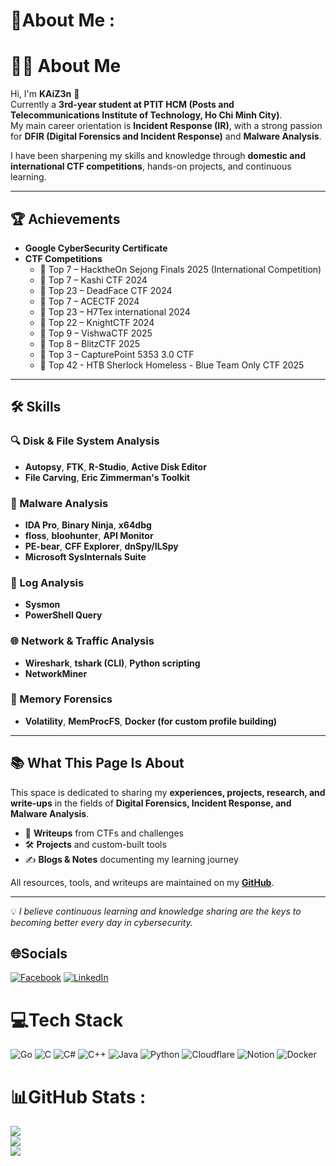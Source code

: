 # 💫About Me :
# 👨‍💻 About Me  

Hi, I'm **KAiZ3n** 👋  
Currently a **3rd-year student at PTIT HCM (Posts and Telecommunications Institute of Technology, Ho Chi Minh City)**.  
My main career orientation is **Incident Response (IR)**, with a strong passion for **DFIR (Digital Forensics and Incident Response)** and **Malware Analysis**.  

I have been sharpening my skills and knowledge through **domestic and international CTF competitions**, hands-on projects, and continuous learning.  

---

## 🏆 Achievements  

- **Google CyberSecurity Certificate**  
- **CTF Competitions**  
  - 🥇 Top 7 – HacktheOn Sejong Finals 2025  (International Competition)
  - 🥇 Top 7 – Kashi CTF 2024  
  - 🥇 Top 23 – DeadFace CTF 2024  
  - 🥇 Top 7 – ACECTF 2024  
  - 🥇 Top 23 – H7Tex international 2024
  - 🥇 Top 22 – KnightCTF 2024  
  - 🥇 Top 9 – VishwaCTF 2025  
  - 🥇 Top 8 – BlitzCTF 2025  
  - 🥇 Top 3 – CapturePoint 5353 3.0 CTF  
  - 🥇 Top 42 - HTB Sherlock Homeless - Blue Team Only CTF 2025

---

## 🛠️ Skills  

### 🔍 Disk & File System Analysis  
- **Autopsy**, **FTK**, **R-Studio**, **Active Disk Editor**  
- **File Carving**, **Eric Zimmerman's Toolkit**  

### 🦠 Malware Analysis  
- **IDA Pro**, **Binary Ninja**, **x64dbg**  
- **floss**, **bloohunter**, **API Monitor**  
- **PE-bear**, **CFF Explorer**, **dnSpy/ILSpy**  
- **Microsoft SysInternals Suite**  

### 📑 Log Analysis  
- **Sysmon**  
- **PowerShell Query**  

### 🌐 Network & Traffic Analysis  
- **Wireshark**, **tshark (CLI)**, **Python scripting**  
- **NetworkMiner**  

### 🧠 Memory Forensics  
- **Volatility**, **MemProcFS**, **Docker (for custom profile building)**  

---

## 📚 What This Page Is About  

This space is dedicated to sharing my **experiences, projects, research, and write-ups** in the fields of **Digital Forensics, Incident Response, and Malware Analysis**.  

- 📖 **Writeups** from CTFs and challenges  
- 🛠️ **Projects** and custom-built tools  
- ✍️ **Blogs & Notes** documenting my learning journey  

All resources, tools, and writeups are maintained on my **[GitHub](https://github.com/)**.  

---

💡 *I believe continuous learning and knowledge sharing are the keys to becoming better every day in cybersecurity.*  


## 🌐Socials
[![Facebook](https://img.shields.io/badge/Facebook-%231877F2.svg?logo=Facebook&logoColor=white)](https://facebook.com/https://www.facebook.com/thong.tan.9440234) [![LinkedIn](https://img.shields.io/badge/LinkedIn-%230077B5.svg?logo=linkedin&logoColor=white)](https://linkedin.com/in/https://www.linkedin.com/in/kaiz3n0512/) 

# 💻Tech Stack
![Go](https://img.shields.io/badge/go-%2300ADD8.svg?style=for-the-badge&logo=go&logoColor=white) ![C](https://img.shields.io/badge/c-%2300599C.svg?style=for-the-badge&logo=c&logoColor=white) ![C#](https://img.shields.io/badge/c%23-%23239120.svg?style=for-the-badge&logo=c-sharp&logoColor=white) ![C++](https://img.shields.io/badge/c++-%2300599C.svg?style=for-the-badge&logo=c%2B%2B&logoColor=white) ![Java](https://img.shields.io/badge/java-%23ED8B00.svg?style=for-the-badge&logo=java&logoColor=white) ![Python](https://img.shields.io/badge/python-3670A0?style=for-the-badge&logo=python&logoColor=ffdd54) ![Cloudflare](https://img.shields.io/badge/Cloudflare-F38020?style=for-the-badge&logo=Cloudflare&logoColor=white) ![Notion](https://img.shields.io/badge/Notion-%23000000.svg?style=for-the-badge&logo=notion&logoColor=white) ![Docker](https://img.shields.io/badge/docker-%230db7ed.svg?style=for-the-badge&logo=docker&logoColor=white)
# 📊GitHub Stats :
![](https://github-readme-stats.vercel.app/api?username=bruning-frighting&theme=radical&hide_border=false&include_all_commits=false&count_private=false)<br/>
![](https://github-readme-streak-stats.herokuapp.com/?user=bruning-frighting&theme=radical&hide_border=false)<br/>
![](https://github-readme-stats.vercel.app/api/top-langs/?username=bruning-frighting&theme=radical&hide_border=false&include_all_commits=false&count_private=false&layout=compact)
